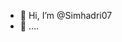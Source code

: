 - 👋 Hi, I’m @Simhadri07
- 👀 ....

<!---
Simhadri07/Simhadri07 is a ✨ special ✨ repository because its `README.md` (this file) appears on your GitHub profile.
You can click the Preview link to take a look at your changes.
--->
